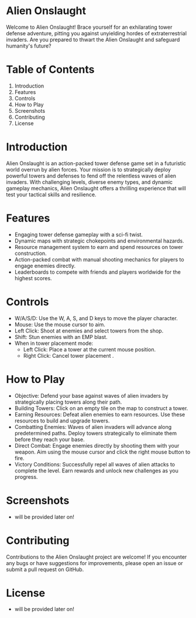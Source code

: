 # Alien Onslaught

Welcome to Alien Onslaught! Brace yourself for an exhilarating tower defense adventure, pitting you against unyielding hordes of extraterrestrial invaders. Are you prepared to thwart the Alien Onslaught and safeguard humanity's future?

# Table of Contents
1.    Introduction
2.    Features
3.    Controls
4.    How to Play
5.    Screenshots
6.    Contributing
7.    License

# Introduction

Alien Onslaught is an action-packed tower defense game set in a futuristic world overrun by alien forces. Your mission is to strategically deploy powerful towers and defenses to fend off the relentless waves of alien invaders. With challenging levels, diverse enemy types, and dynamic gameplay mechanics, Alien Onslaught offers a thrilling experience that will test your tactical skills and resilience.


# Features

* Engaging tower defense gameplay with a sci-fi twist.
* Dynamic maps with strategic chokepoints and environmental hazards.
* Resource management system to earn and spend resources on tower construction.
* Action-packed combat with manual shooting mechanics for players to engage enemies directly.
* Leaderboards to compete with friends and players worldwide for the highest scores.

# Controls

* W/A/S/D: Use the W, A, S, and D keys to move the player character.
* Mouse: Use the mouse cursor to aim.
* Left Click: Shoot at enemies and select towers from the shop.
* Shift: Stun enemies with an EMP blast.
* When in tower placement mode:
  * Left Click: Place a tower at the current mouse position.
  * Right Click: Cancel tower placement .

# How to Play

* Objective: Defend your base against waves of alien invaders by strategically placing towers along their path.
* Building Towers: Click on an empty tile on the map to construct a tower.
* Earning Resources: Defeat alien enemies to earn resources. Use these resources to build and upgrade towers.
* Combatting Enemies: Waves of alien invaders will advance along predetermined paths. Deploy towers strategically to eliminate them before they reach your base.
* Direct Combat: Engage enemies directly by shooting them with your weapon. Aim using the mouse cursor and click the right mouse button to fire.
* Victory Conditions: Successfully repel all waves of alien attacks to complete the level. Earn rewards and unlock new challenges as you progress.


# Screenshots

- will be provided later on!

# Contributing

Contributions to the Alien Onslaught project are welcome! If you encounter any bugs or have suggestions for improvements, please open an issue or submit a pull request on GitHub.

# License

- will be provided later on!
















